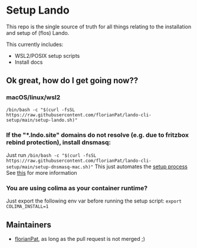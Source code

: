 # Setup Lando

This repo is the single source of truth for all things relating to the installation and setup of (flos) Lando.

This currently includes:

* WSL2/POSIX setup scripts
* Install docs

## Ok great, how do I get going now??

### macOS/linux/wsl2

`/bin/bash -c "$(curl -fsSL https://raw.githubusercontent.com/florianPat/lando-cli-setup/main/setup-lando.sh)"`

### If the "*.lndo.site" domains do not resolve (e.g. due to fritzbox rebind protection), install dnsmasq:

Just run `/bin/bash -c "$(curl -fsSL https://raw.githubusercontent.com/florianPat/lando-cli-setup/main/setup-dnsmasq-mac.sh)"`
This just automates the [setup process](https://docs.lando.dev/guides/offline-dev.html#mac-specific-instructions)
See [this](https://docs.lando.dev/help/dns-rebind.html) for more information

### You are using colima as your container runtime?
Just export the following env var before running the setup script:
`export COLIMA_INSTALL=1`

## Maintainers

- [florianPat](https://github.com/florianPat), as long as the pull request is not merged ;)
